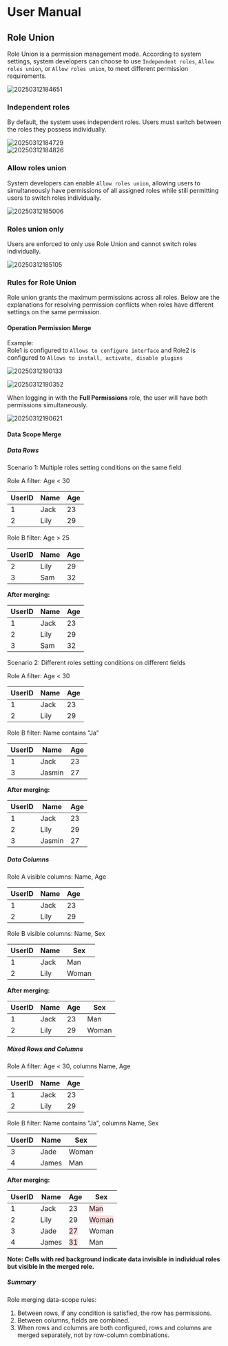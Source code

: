 # User Manual

## Role Union

Role Union is a permission management mode. According to system settings, system developers can choose to use `Independent roles`, `Allow roles union`, or `Allow roles union`, to meet different permission requirements.

![20250312184651](https://static-docs.nocobase.com/20250312184651.png)

### Independent roles

By default, the system uses independent roles. Users must switch between the roles they possess individually.

![20250312184729](https://static-docs.nocobase.com/20250312184729.png)  
![20250312184826](https://static-docs.nocobase.com/20250312184826.png)

### Allow roles union

System developers can enable `Allow roles union`, allowing users to simultaneously have permissions of all assigned roles while still permitting users to switch roles individually.

![20250312185006](https://static-docs.nocobase.com/20250312185006.png)

### Roles union only

Users are enforced to only use Role Union and cannot switch roles individually.

![20250312185105](https://static-docs.nocobase.com/20250312185105.png)

### Rules for Role Union

Role union grants the maximum permissions across all roles. Below are the explanations for resolving permission conflicts when roles have different settings on the same permission.

#### Operation Permission Merge

Example:  
Role1 is configured to `Allows to configure interface` and Role2 is configured to `Allows to install, activate, disable plugins`

![20250312190133](https://static-docs.nocobase.com/20250312190133.png)  

![20250312190352](https://static-docs.nocobase.com/20250312190352.png)

When logging in with the **Full Permissions** role, the user will have both permissions simultaneously.

![20250312190621](https://static-docs.nocobase.com/20250312190621.png)

#### Data Scope Merge

##### Data Rows

Scenario 1: Multiple roles setting conditions on the same field

Role A filter: Age < 30  

| UserID | Name | Age |
| ------ | ---- | --- |
| 1      | Jack | 23  |
| 2      | Lily | 29  |

Role B filter: Age > 25

| UserID | Name | Age |
| ------ | ---- | --- |
| 2      | Lily | 29  |
| 3      | Sam  | 32  |

**After merging:**

| UserID | Name | Age |
| ------ | ---- | --- |
| 1      | Jack | 23  |
| 2      | Lily | 29  |
| 3      | Sam  | 32  |


Scenario 2: Different roles setting conditions on different fields

Role A filter: Age < 30

| UserID | Name | Age |
| ------ | ---- | --- |
| 1      | Jack | 23  |
| 2      | Lily | 29  |

Role B filter: Name contains "Ja"

| UserID | Name   | Age |
| ------ | ------ | --- |
| 1      | Jack   | 23  |
| 3      | Jasmin | 27  |

**After merging:**

| UserID | Name   | Age |
| ------ | ------ | --- |
| 1      | Jack   | 23  |
| 2      | Lily   | 29  |
| 3      | Jasmin | 27  |

##### Data Columns

Role A visible columns: Name, Age

| UserID | Name | Age |
| ------ | ---- | --- |
| 1      | Jack | 23  |
| 2      | Lily | 29  |

Role B visible columns: Name, Sex

| UserID | Name | Sex   |
| ------ | ---- | ----- |
| 1      | Jack | Man   |
| 2      | Lily | Woman |

**After merging:**

| UserID | Name | Age | Sex   |
| ------ | ---- | --- | ----- |
| 1      | Jack | 23  | Man   |
| 2      | Lily | 29  | Woman |

##### Mixed Rows and Columns
Role A filter: Age < 30, columns Name, Age

| UserID | Name | Age |
| ------ | ---- | --- |
| 1      | Jack | 23  |
| 2      | Lily | 29  |

Role B filter: Name contains "Ja", columns Name, Sex

| UserID | Name  | Sex   |
| ------ | ----- | ----- |
| 3      | Jade  | Woman |
| 4      | James | Man   |

**After merging:**

| UserID | Name  | Age                                      | Sex                                        |
| ------ | ----- | ---------------------------------------- | ------------------------------------------ |
| 1      | Jack  | 23                                       | <span style="background-color:#FFDDDD">Man</span>   |
| 2      | Lily  | 29                                       | <span style="background-color:#FFDDDD">Woman</span> |
| 3      | Jade  | <span style="background-color:#FFDDDD">27</span> | Woman                                      |
| 4      | James | <span style="background-color:#FFDDDD">31</span> | Man                                        |

**Note: Cells with red background indicate data invisible in individual roles but visible in the merged role.**

##### Summary

Role merging data-scope rules:
1. Between rows, if any condition is satisfied, the row has permissions.
2. Between columns, fields are combined.
3. When rows and columns are both configured, rows and columns are merged separately, not by row-column combinations.
